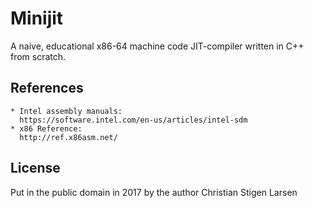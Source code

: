 Minijit
=======

A naive, educational x86-64 machine code JIT-compiler written in C++ from
scratch.

References
----------

    * Intel assembly manuals:
      https://software.intel.com/en-us/articles/intel-sdm
    * x86 Reference:
      http://ref.x86asm.net/

License
-------

Put in the public domain in 2017 by the author Christian Stigen Larsen
